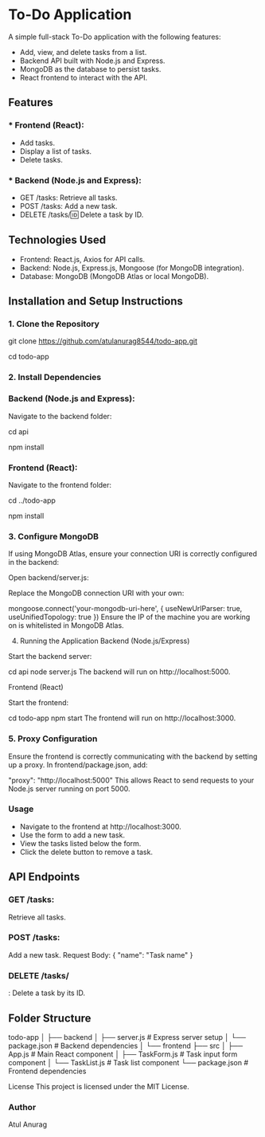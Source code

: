 # To-Do Application
A simple full-stack To-Do application with the following features:

* Add, view, and delete tasks from a list.
* Backend API built with Node.js and Express.
* MongoDB as the database to persist tasks.
* React frontend to interact with the API.
## Features
### * Frontend (React):
* Add tasks.
* Display a list of tasks.
* Delete tasks.
### * Backend (Node.js and Express):
* GET /tasks: Retrieve all tasks.
* POST /tasks: Add a new task.
* DELETE /tasks/:id: Delete a task by ID.

## Technologies Used
* Frontend: React.js, Axios for API calls.
* Backend: Node.js, Express.js, Mongoose (for MongoDB integration).
* Database: MongoDB (MongoDB Atlas or local MongoDB).

## Installation and Setup Instructions

### 1. Clone the Repository
 
   git clone https://github.com/atulanurag8544/todo-app.git
   
   cd todo-app
   
 ### 2. Install Dependencies
   ### Backend (Node.js and Express):

Navigate to the backend folder:


cd api

npm install

### Frontend (React):

Navigate to the frontend folder:


cd ../todo-app

npm install

 ###  3. Configure MongoDB
If using MongoDB Atlas, ensure your connection URI is correctly configured in the backend:

Open backend/server.js:

Replace the MongoDB connection URI with your own:


mongoose.connect('your-mongodb-uri-here', { useNewUrlParser: true, useUnifiedTopology: true })
Ensure the IP of the machine you are working on is whitelisted in MongoDB Atlas.

4. Running the Application
   Backend (Node.js/Express)

Start the backend server:

cd api
node server.js
The backend will run on http://localhost:5000.

Frontend (React)

Start the frontend:


cd todo-app
npm start
The frontend will run on http://localhost:3000.

### 5. Proxy Configuration
   Ensure the frontend is correctly communicating with the backend by setting up a proxy. In frontend/package.json, add:


"proxy": "http://localhost:5000"
This allows React to send requests to your Node.js server running on port 5000.

### Usage
* Navigate to the frontend at http://localhost:3000.
* Use the form to add a new task.
* View the tasks listed below the form.
* Click the delete button to remove a task.
## API Endpoints
### GET /tasks:
 Retrieve all tasks.
### POST /tasks:
 Add a new task.
Request Body: { "name": "Task name" }
### DELETE /tasks/
: Delete a task by its ID.

## Folder Structure

todo-app
│
├── backend
│ ├── server.js # Express server setup
│ └── package.json # Backend dependencies
│
└── frontend
├── src
│ ├── App.js # Main React component
│ ├── TaskForm.js # Task input form component
│ └── TaskList.js # Task list component
└── package.json # Frontend dependencies


License
This project is licensed under the MIT License.

### Author
Atul Anurag
